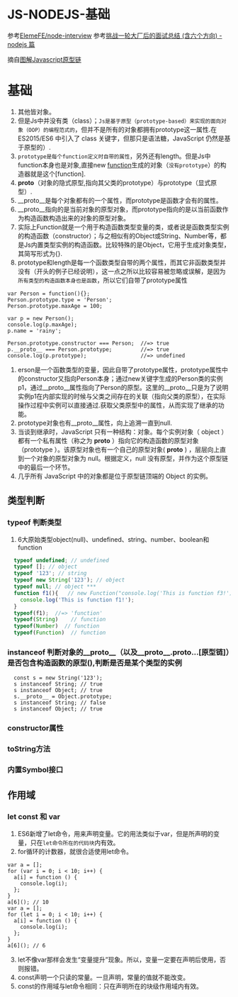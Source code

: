 # JS-NODEJS-基础


参考[ElemeFE/node-interview](https://github.com/ElemeFE/node-interview/tree/master/sections/zh-cn)
参考[挑战一轮大厂后的面试总结 (含六个方向) - nodejs 篇](https://juejin.im/post/5e53cf886fb9a07c91101642)

摘自[图解Javascript原型链](https://cnodejs.org/topic/55accdeab4ab1d7d02bf0d8c)

# 基础
1. 其他皆对象。
2. 但是Js中并没有类（class）；`Js是基于原型（prototype-based）来实现的面向对象（OOP）的编程范式的`，但并不是所有的对象都拥有prototype这一属性.在 ES2015/ES6 中引入了 class 关键字，但那只是语法糖，JavaScript 仍然是基于原型的）.
3. `prototype是每个function定义时自带的属性`，另外还有length。但是Js中function本身也是对象,直接new [function]()生成的对象（`没有prototype`）的构造器就是这个[function].
1. __proto__（对象的隐式原型,指向其父类的prototype）与prototype（显式原型）.
1. __proto__是每个对象都有的一个属性，而prototype是函数才会有的属性。
2. __proto__指向的是当前对象的原型对象，而prototype指向的是以当前函数作为构造函数构造出来的对象的原型对象。
1. 实际上Function就是一个用于构造函数类型变量的类，或者说是函数类型实例的构造函数（constructor）；与之相似有的Object或String、Number等，都是Js内置类型实例的构造函数。比较特殊的是Object，它用于生成对象类型，其简写形式为{}.
1. prototype和length是每一个函数类型自带的两个属性，而其它非函数类型并没有（开头的例子已经说明），这一点之所以比较容易被忽略或误解，是因为`所有类型的构造函数本身也是函数`，所以它们自带了prototype属性
```
var Person = function(){};
Person.prototype.type = 'Person';
Person.prototype.maxAge = 100;

var p = new Person();
console.log(p.maxAge);
p.name = 'rainy';

Person.prototype.constructor === Person;  //=> true
p.__proto__ === Person.prototype;         //=> true
console.log(p.prototype);                 //=> undefined
```
1. erson是一个函数类型的变量，因此自带了prototype属性，prototype属性中的constructor又指向Person本身；通过new关键字生成的Person类的实例p1，通过__proto__属性指向了Person的原型。这里的__proto__只是为了说明实例p1在内部实现的时候与父类之间存在的关联（指向父类的原型），在实际操作过程中实例可以直接通过.获取父类原型中的属性，从而实现了继承的功能。
2. prototype对象也有__proto__属性，向上追溯一直到null.
1. 当谈到继承时，JavaScript 只有一种结构：对象。每个实例对象（ object ）都有一个私有属性（称之为 __proto__ ）指向它的构造函数的原型对象（prototype ）。该原型对象也有一个自己的原型对象( __proto__ ) ，层层向上直到一个对象的原型对象为 null。根据定义，null 没有原型，并作为这个原型链中的最后一个环节。
2. 几乎所有 JavaScript 中的对象都是位于原型链顶端的 Object 的实例。

## 类型判断

### typeof 判断类型
1. 6大原始类型object(null)、undefined、string、number、boolean和function
```js
  typeof undefined; // undefined
  typeof []; // object
  typeof '123'; // string
  typeof new String('123'); // object
  typeof null; // object ***
  function f1(){   // new Function("console.log('This is function f3!');");
    console.log('This is function f1!');
  }
  typeof(f1);  //=> 'function'
  typeof(String)    // function
  typeof(Number)  // function
  typeof(Function)  // function


```

### instanceof 判断对象的__proto__（以及__proto__.__proto__…[原型链]）是否包含构造函数的原型(),判断是否是某个类型的实例

```
  const s = new String('123');
  s instanceof String; // true
  s instanceof Object; // true
  s.__proto__ = Object.prototype;
  s instanceof String; // false
  s instanceof Object; // true

```

### constructor属性

### toString方法

### 内置Symbol接口

## 作用域

### let  const 和 var

1. ES6新增了let命令，用来声明变量。它的用法类似于var，但是所声明的变量，只在`let命令所在的代码块`内有效。
2. for循环的计数器，就很合适使用let命令。
```
var a = [];
for (var i = 0; i < 10; i++) {
  a[i] = function () {
    console.log(i);
  };
}
a[6](); // 10
var a = [];
for (let i = 0; i < 10; i++) {
  a[i] = function () {
    console.log(i);
  };
}
a[6](); // 6
```
3. let不像var那样会发生“变量提升”现象。所以，变量一定要在声明后使用，否则报错。
4. const声明一个只读的常量。一旦声明，常量的值就不能改变。
5. const的作用域与let命令相同：只在声明所在的块级作用域内有效。

